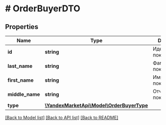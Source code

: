 # # OrderBuyerDTO

## Properties

Name | Type | Description | Notes
------------ | ------------- | ------------- | -------------
**id** | **string** | Идентификатор покупателя. | [optional]
**last_name** | **string** | Фамилия покупателя. | [optional]
**first_name** | **string** | Имя покупателя. | [optional]
**middle_name** | **string** | Отчество покупателя. | [optional]
**type** | [**\YandexMarketApi\Model\OrderBuyerType**](OrderBuyerType.md) |  |

[[Back to Model list]](../../README.md#models) [[Back to API list]](../../README.md#endpoints) [[Back to README]](../../README.md)
